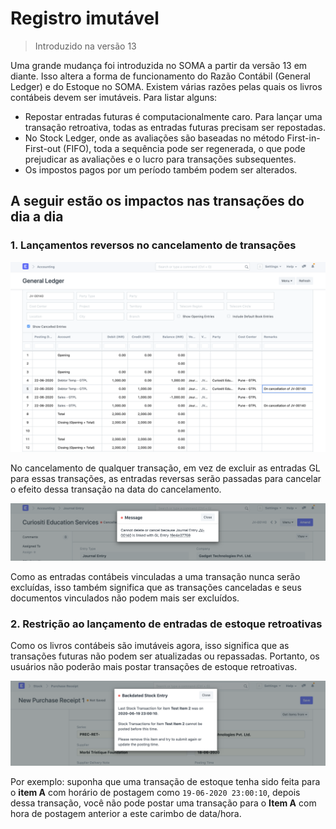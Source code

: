 # Registro imutável



> 
> Introduzido na versão 13
> 
> 
> 


Uma grande mudança foi introduzida no SOMA a partir da versão 13 em diante. Isso altera a forma de funcionamento do Razão Contábil (General Ledger) e do Estoque no SOMA. Existem várias razões pelas quais os livros contábeis devem ser imutáveis. Para listar alguns:


* Repostar entradas futuras é computacionalmente caro. Para lançar uma transação retroativa, todas as entradas futuras precisam ser repostadas.
* No Stock Ledger, onde as avaliações são baseadas no método First-in-First-out (FIFO), toda a sequência pode ser regenerada, o que pode prejudicar as avaliações e o lucro para transações subsequentes.
* Os impostos pagos por um período também podem ser alterados.


## A seguir estão os impactos nas transações do dia a dia


### 1. Lançamentos reversos no cancelamento de transações


![General Ledger](/files/general-ledgercb549a.png)


No cancelamento de qualquer transação, em vez de excluir as entradas GL para essas transações, as entradas reversas serão passadas para cancelar o efeito dessa transação na data do cancelamento.


![Document Delete](/files/document-delete.png)


Como as entradas contábeis vinculadas a uma transação nunca serão excluídas, isso também significa que as transações canceladas e seus documentos vinculados não podem mais ser excluídos.


### 2. Restrição ao lançamento de entradas de estoque retroativas


Como os livros contábeis são imutáveis ​​agora, isso significa que as transações futuras não podem ser atualizadas ou repassadas.
Portanto, os usuários não poderão mais postar transações de estoque retroativas.


![Entrada com data anterior](/files/backdated-entry603ad4.png)


Por exemplo: suponha que uma transação de estoque tenha sido feita para o **item A** com horário de postagem como `19-06-2020 23:00:10`, depois dessa transação, você não pode postar uma transação para o **Item A** com hora de postagem anterior a este carimbo de data/hora.

